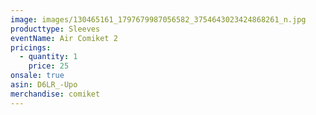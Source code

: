 ```yaml
---
image: images/130465161_1797679987056582_3754643023424868261_n.jpg
producttype: Sleeves
eventName: Air Comiket 2
pricings:
  - quantity: 1
    price: 25
onsale: true
asin: D6LR_-Upo
merchandise: comiket
---
```

